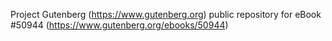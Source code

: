 Project Gutenberg (https://www.gutenberg.org) public repository for
eBook #50944 (https://www.gutenberg.org/ebooks/50944)
